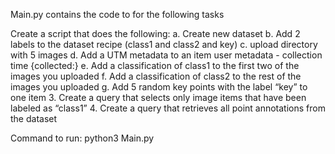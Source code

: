 Main.py contains the code to for the following tasks

Create a script that does the following:
a. Create new dataset
b. Add 2 labels to the dataset recipe (class1 and class2 and key)
c. upload directory with 5 images
d. Add a UTM metadata to an item user metadata - collection time
{collected:<the current time in UTM timestamp>}
e. Add a classification of class1 to the first two of the images you uploaded
f. Add a classification of class2 to the rest of the images you uploaded
g. Add 5 random key points with the label “key” to one item
3. Create a query that selects only image items that have been labeled as “class1”
4. Create a query that retrieves all point annotations from the dataset




Command to run:            python3 Main.py
